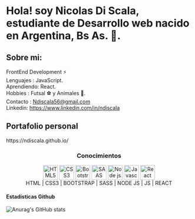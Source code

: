

<h1>Hola! soy Nicolas Di Scala, estudiante de Desarrollo web nacido en Argentina, Bs As. 🚀.</h1>

<h2>Sobre mi: </h2>

FrontEnd Development ⚡ </br>
Lenguajes : JavaScript. </br>
Aprendiendo: React. </br>
Hobbies : Futsal ⚽ y Animales 🐶. </br>
Contacto : Ndiscala56@gmail.com  </br>
Linkedin: https://www.linkedin.com/in/ndiscala

##
<div>
<h2>Portafolio personal</h2>
 https://ndiscala.github.io/
</div>
<div align="center"> <h3>Conocimientos </h3>
<img align="center" height="40" width="40" src="https://cdn.jsdelivr.net/gh/devicons/devicon/icons/html5/html5-original.svg" title="HTML5" alt="HTML5"/>
<img align="center" height="40" width="40" src="https://cdn.jsdelivr.net/gh/devicons/devicon/icons/css3/css3-original.svg" title="CSS3" alt="CSS3"/>
<img align="center" height="40" width="40" src="https://cdn.jsdelivr.net/gh/devicons/devicon/icons/bootstrap/bootstrap-original.svg" title="Bootstrap" alt="Bootstrap"/>
<img align="center" height="40" width="40" src="https://cdn.jsdelivr.net/gh/devicons/devicon/icons/sass/sass-original.svg" title="SASS" alt="SAAS"/>
<img align="center" height="40" width="40" src="https://cdn.jsdelivr.net/gh/devicons/devicon/icons/nodejs/nodejs-original-wordmark.svg" title="Node js" alt="Node js"/>
<img align="center" height="40" width="40" src="https://cdn.jsdelivr.net/gh/devicons/devicon/icons/javascript/javascript-original.svg" title="Javascript" alt="Javascript"/>
<img align="center" height="40" width="40" src="https://cdn.jsdelivr.net/gh/devicons/devicon/icons/react/react-original.svg" title="React" alt="React"/>
  
 
</div>

<div align="center">
HTML | CSS3 | BOOTSTRAP | SASS | NODE JS | JS | REACT
</div>


<h4>Estadísticas Github </h4>

![Anurag's GitHub stats](https://github-readme-stats.vercel.app/api?username=Ndiscala&hide=contribs,prs)



